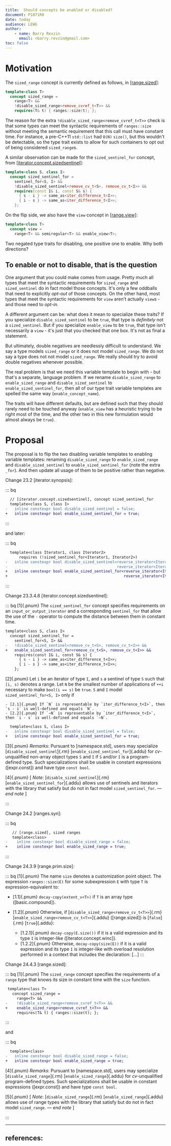 ```yaml
---
title:  Should concepts be enabled or disabled? 
document: P1871R0
date: today
audience: LEWG
author:
    - name: Barry Revzin
      email: <barry.revzin@gmail.com>
toc: false
---
```


# Motivation

The `sized_range` concept is currently defined as follows, in [\[range.sized\]](http://eel.is/c++draft/range.sized):

```cpp
template<class T>
  concept sized_range =
    range<T> &&
    !disable_sized_range<remove_cvref_t<T>> &&
    requires(T& t) { ranges::size(t); };
```

The reason for the extra `!disable_sized_range<remove_cvref_t<T>>` check is that some types can meet the syntactic requirements of `ranges::size` without meeting the semantic requirement that this call must have constant time. For instance, a pre-C++11 `std::list` had `O(N)` `size()`, but this wouldn't be detectable, so the type trait exists to allow for such containers to opt out of being considered `sized_range`s.

A similar observation can be made for the `sized_sentinel_for` concept, from [\[iterator.concept.sizedsentinel\]](http://eel.is/c++draft/iterator.concept.sizedsentinel):

```cpp
template<class S, class I>
  concept sized_sentinel_for =
    sentinel_for<S, I> &&
    !disable_sized_sentinel<remove_cv_t<S>, remove_cv_t<I>> &&
    requires(const I& i, const S& s) {
      { s - i } -> same_as<iter_difference_t<I>>;
      { i - s } -> same_as<iter_difference_t<I>>;
    };
```

On the flip side, we also have the `view` concept in [\[range.view\]](http://eel.is/c++draft/range.view):

```cpp
template<class T>
  concept view =
    range<T> && semiregular<T> && enable_view<T>;
```

Two negated type traits for disabling, one positive one to enable. Why both directions?

## To enable or not to disable, that is the question

One argument that you could make comes from usage. Pretty much all types that meet the syntactic requirements for `sized_range` and `sized_sentinel` do in fact model those concepts. It's only a few oddballs that need to explicitly _opt-out_ of those concepts. On the other hand, most types that meet the syntactic requirements for `view` aren't actually `view`s - and those need to _opt-in_.

A different argument can be: what does it mean to specialize these traits? If you specialize `disable_sized_sentinel` to be `true`, that type is _definitely_ not a `sized_sentinel`. But if you specialize `enable_view` to be `true`, that type isn't necessarily a `view` - it's just that you checked that one box. It's not as final a statement.

But ultimately, double negatives are needlessly difficult to understand. We say a type models `sized_range` or it does not model `sized_range`. We do not say a type does not not model `sized_range`. We really should try to avoid double negatives whenever possible.

The real problem is that we need this variable template to begin with - but that's a separate, language problem. If we rename `disable_sized_range` to `enable_sized_range` and `disable_sized_sentinel` to `enable_sized_sentinel_for`, then all of our type trait variable templates are spelled the same way (`enable_concept_name`).

The traits will have different defaults, but are defined such that they should rarely need to be touched anyway (`enable_view` has a heuristic trying to be right most of the time, and the other two in this new formulation would almost always be `true`).

# Proposal

The proposal is to flip the two disabling variable templates to enabling variable templates: renaming `disable_sized_range` to `enable_sized_range` and `disable_sized_sentinel` to `enable_sized_sentinel_for` (note the extra `_for`). And then update all usage of them to be positive rather than negative.

Change 23.2 [iterator.synopsis]:

::: bq
```diff
  // [iterator.concept.sizedsentinel], concept sized_sentinel_for
  template<class S, class I>
-   inline constexpr bool disable_sized_sentinel = false;
+   inline constexpr bool enable_sized_sentinel_for = true;
```
:::

and later:

::: bq
```diff
  template<class Iterator1, class Iterator2>
      requires (!sized_sentinel_for<Iterator1, Iterator2>)
-   inline constexpr bool disable_sized_sentinel<reverse_iterator<Iterator1>,
-                                                reverse_iterator<Iterator2>> = true;
+   inline constexpr bool enable_sized_sentinel_for<reverse_iterator<Iterator1>,
+                                                   reverse_iterator<Iterator2>> = false;
```
:::

Change 23.3.4.8 [iterator.concept.sizedsentinel]:

::: bq
[1]{.pnum} The `sized_sentinel_for` concept specifies requirements on an `input_or_output_iterator` and a corresponding `sentinel_for` that allow the use of the `-` operator to compute the distance between them in constant time.

```diff
template<class S, class I>
  concept sized_sentinel_for =
    sentinel_for<S, I> &&
-   !disable_sized_sentinel<remove_cv_t<S>, remove_cv_t<I>> &&
+   enable_sized_sentinel_for<remove_cv_t<S>, remove_cv_t<I>> &&
    requires(const I& i, const S& s) {
      { s - i } -> same_as<iter_difference_t<I>>;
      { i - s } -> same_as<iter_difference_t<I>>;
    };
```

[2]{.pnum} Let `i` be an iterator of type `I`, and `s` a sentinel of type `S` such that `[i, s)` denotes a range.
Let `N` be the smallest number of applications of `++i` necessary to make `bool(i == s)` be `true`.
`S` and `I` model `sized_sentinel_for<S, I>` only if

    - [2.1]{.pnum} If `N` is representable by `iter_difference_t<I>`, then `s - i` is well-defined and equals `N`.
    - [2.2]{.pnum} If `−N` is representable by `iter_difference_t<I>`, then `i - s` is well-defined and equals `−N`.


```diff
  template<class S, class I>
-   inline constexpr bool disable_sized_sentinel = false;
+   inline constexpr bool enable_sized_sentinel_for = true;
```

[3]{.pnum} *Remarks*: Pursuant to [namespace.std], users may specialize [`disable_sized_sentinel`]{.rm} [`enable_sized_sentinel_for`]{.addu} for *cv*-unqualified non-array object types `S` and `I` if `S` and/or `I` is a program-defined type.
Such specializations shall be usable in constant expressions ([expr.const]) and have type `const bool`.

[4]{.pnum} [ *Note*: [`disable_sized_sentinel`]{.rm} [`enable_sized_sentinel_for`]{.addu} allows use of sentinels and iterators with the library that satisfy but do not in fact model `sized_sentinel_for`. — *end note*  ]

:::


Change 24.2 [ranges.syn]:

::: bq
```diff
   // [range.sized], sized ranges
   template<class>
-    inline constexpr bool disable_sized_range = false;
+    inline constexpr bool enable_sized_range = true;
```
:::

Change 24.3.9 [range.prim.size]:

::: bq
[1]{.pnum} The name `size` denotes a customization point object.
The expression `ranges​::​size(E)` for some subexpression `E` with type `T` is expression-equivalent to:

- [1.1]{.pnum} `decay-copy(extent_v<T>)` if `T` is an array type ([basic.compound]).
- [1.2]{.pnum} Otherwise, if [`disable_sized_range<remove_cv_t<T>>`]{.rm} [`enable_sized_range<remove_cv_t<T>>`]{.addu} ([range.sized]) is [`false`]{.rm} [`true`]{.addu}:

    - [1.2.1]{.pnum} `decay-copy(E.size())` if it is a valid expression and its type `I` is integer-like ([iterator.concept.winc]).
    - [1.2.2]{.pnum} Otherwise, `decay-copy(size(E))` if it is a valid expression and its type `I` is integer-like with overload resolution performed in a context that includes the declaration: [...]
:::

Change 24.4.3 [range.sized]:

::: bq
[1]{.pnum} The `sized_range` concept specifies the requirements of a `range` type that knows its size in constant time with the `size` function.

```diff
 template<class T>
   concept sized_range =
     range<T> &&
-    !disable_sized_range<remove_cvref_t<T>> &&
+    enable_sized_range<remove_cvref_t<T>> &&
     requires(T& t) { ranges::size(t); };
```
:::

and

::: bq
```diff
  template<class>
-   inline constexpr bool disable_sized_range = false;
+   inline constexpr bool enable_sized_range = true;
```
[4]{.pnum} *Remarks*: Pursuant to [namespace.std], users may specialize [`disable_sized_range`]{.rm} [`enable_sized_range`]{.addu} for *cv*-unqualified program-defined types.
Such specializations shall be usable in constant expressions ([expr.const]) and have type `const bool`.

[5]{.pnum} [ *Note*: [`disable_sized_range`]{.rm} [`enable_sized_range`]{.addu} allows use of range types with the library that satisfy but do not in fact model `sized_range`. — *end note* ]

:::

---
references:
---